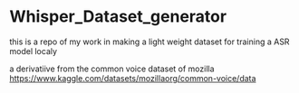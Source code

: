 # Whisper_Dataset_generator

this is a repo of my work in making a light weight dataset for training a ASR model localy

a derivatiive from the common voice dataset of mozilla
https://www.kaggle.com/datasets/mozillaorg/common-voice/data
